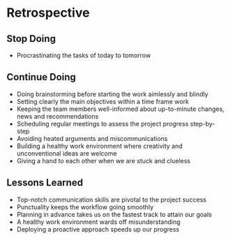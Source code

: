 # Retrospective

## Stop Doing

- Procrastinating the tasks of today to tomorrow

## Continue Doing

- Doing brainstorming before starting the work aimlessly and blindly
- Setting clearly the main objectives within a time frame work
- Keeping the team members well-informed about up-to-minute changes, news and
  recommendations
- Scheduling regular meetings to assess the project progress step-by-step
- Avoiding heated arguments and miscommunications
- Building a healthy work environment where creativity and unconventional ideas
  are welcome
- Giving a hand to each other when we are stuck and clueless

## Lessons Learned

- Top-notch communication skills are pivotal to the project success
- Punctuality keeps the workflow going smoothly
- Planning in advance takes us on the fastest track to attain our goals
- A healthy work environment wards off misunderstanding
- Deploying a proactive approach speeds up our progress
